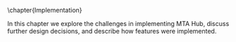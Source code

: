 \chapter{Implementation}

In this chapter we explore the challenges in implementing MTA Hub, discuss further design decisions, and describe how features were implemented.
